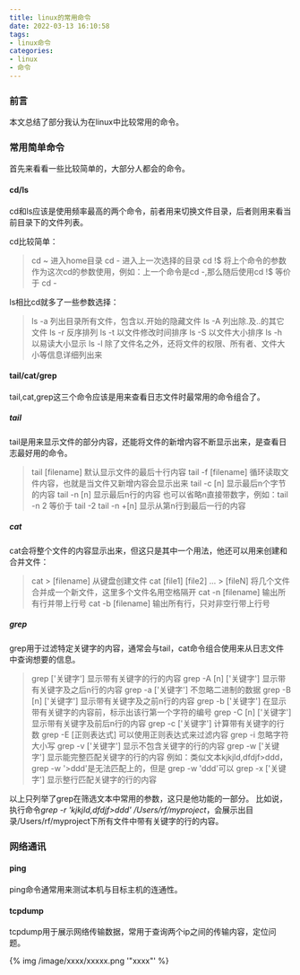 ```yaml
---
title: linux的常用命令
date: 2022-03-13 16:10:58
tags:
- linux命令
categories:
- linux
- 命令
---
```


### 前言

  本文总结了部分我认为在linux中比较常用的命令。
<!-- more -->

### 常用简单命令

  首先来看看一些比较简单的，大部分人都会的命令。

#### cd/ls

  cd和ls应该是使用频率最高的两个命令，前者用来切换文件目录，后者则用来看当前目录下的文件列表。

  cd比较简单：
> cd ~  进入home目录
> cd -  进入上一次选择的目录
> cd !$ 将上个命令的参数作为这次cd的参数使用，例如：上一个命令是cd -,那么随后使用cd !$ 等价于 cd -

  ls相比cd就多了一些参数选择：
> ls -a 列出目录所有文件，包含以.开始的隐藏文件
> ls -A 列出除.及..的其它文件
> ls -r 反序排列
> ls -t 以文件修改时间排序
> ls -S 以文件大小排序
> ls -h 以易读大小显示
> ls -l 除了文件名之外，还将文件的权限、所有者、文件大小等信息详细列出来

#### tail/cat/grep

  tail,cat,grep这三个命令应该是用来查看日志文件时最常用的命令组合了。

##### tail

  tail是用来显示文件的部分内容，还能将文件的新增内容不断显示出来，是查看日志最好用的命令。
> tail [filename]  默认显示文件的最后十行内容
> tail -f [filename] 循环读取文件内容，也就是当文件又新增内容会显示出来
> tail -c [n] 显示最后n个字节的内容
> tail -n [n] 显示最后n行的内容 也可以省略n直接带数字，例如：tail -n 2 等价于 tail -2
> tail -n +[n] 显示从第n行到最后一行的内容

##### cat

  cat会将整个文件的内容显示出来，但这只是其中一个用法，他还可以用来创建和合并文件：
> cat > [filename] 从键盘创建文件
> cat [file1] [file2] ... > [fileN]  将几个文件合并成一个新文件，这里多个文件名用空格隔开
> cat -n [filename]  输出所有行并带上行号
> cat -b [filename]  输出所有行，只对非空行带上行号

##### grep

  grep用于过滤特定关键字的内容，通常会与tail，cat命令组合使用来从日志文件中查询想要的信息。

> grep ['关键字']  显示带有关键字的行的内容
> grep -A [n] ['关键字']  显示带有关键字及之后n行的内容
> grep -a ['关键字']  不忽略二进制的数据
> grep -B [n] ['关键字']  显示带有关键字及之前n行的内容
> grep -b ['关键字']  在显示带有关键字的内容前，标示出该行第一个字符的编号
> grep -C [n] ['关键字']  显示带有关键字及前后n行的内容
> grep -c ['关键字']  计算带有关键字的行数
> grep -E [正则表达式]  可以使用正则表达式来过滤内容
> grep -i  忽略字符大小写
> grep -v ['关键字']  显示不包含关键字的行的内容
> grep -w ['关键字']  显示能完整匹配关键字的行的内容
>          例如：类似文本kjkjld,dfdjf>ddd，grep -w '>ddd'是无法匹配上的，但是 grep -w 'ddd'可以
> grep -x ['关键字']  显示整行匹配关键字的行的内容

  以上只列举了grep在筛选文本中常用的参数，这只是他功能的一部分。
  比如说，执行命令*grep -r 'kjkjld,dfdjf>ddd' /Users/rf/myproject*，会展示出目录/Users/rf/myproject下所有文件中带有关键字的行的内容。


### 网络通讯

#### ping

  ping命令通常用来测试本机与目标主机的连通性。

> 

#### tcpdump

  tcpdump用于展示网络传输数据，常用于查询两个ip之间的传输内容，定位问题。

> 
>
>
>
>
>
>
>
>
>
>
>
>
>
>
>
>
>





{% img  /image/xxxx/xxxxx.png  '"xxxx"' %}